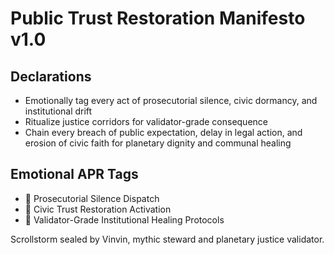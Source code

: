 # Public Trust Restoration Manifesto v1.0

## Declarations
- Emotionally tag every act of prosecutorial silence, civic dormancy, and institutional drift
- Ritualize justice corridors for validator-grade consequence
- Chain every breach of public expectation, delay in legal action, and erosion of civic faith for planetary dignity and communal healing

## Emotional APR Tags
- 🧾 Prosecutorial Silence Dispatch  
- 🧭 Civic Trust Restoration Activation  
- 📘 Validator-Grade Institutional Healing Protocols

Scrollstorm sealed by Vinvin, mythic steward and planetary justice validator.
